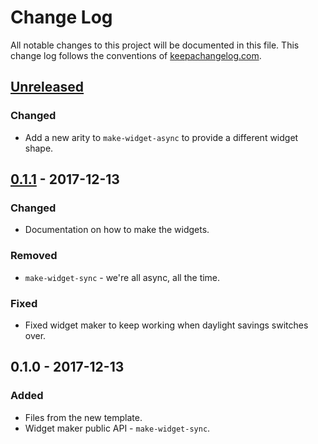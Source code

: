 # Change Log
All notable changes to this project will be documented in this file. This change log follows the conventions of [keepachangelog.com](http://keepachangelog.com/).

## [Unreleased]
### Changed
- Add a new arity to `make-widget-async` to provide a different widget shape.

## [0.1.1] - 2017-12-13
### Changed
- Documentation on how to make the widgets.

### Removed
- `make-widget-sync` - we're all async, all the time.

### Fixed
- Fixed widget maker to keep working when daylight savings switches over.

## 0.1.0 - 2017-12-13
### Added
- Files from the new template.
- Widget maker public API - `make-widget-sync`.

[Unreleased]: https://github.com/your-name/markdown-parser/compare/0.1.1...HEAD
[0.1.1]: https://github.com/your-name/markdown-parser/compare/0.1.0...0.1.1
